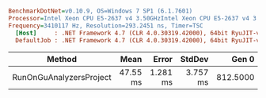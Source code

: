 ``` ini

BenchmarkDotNet=v0.10.9, OS=Windows 7 SP1 (6.1.7601)
Processor=Intel Xeon CPU E5-2637 v4 3.50GHzIntel Xeon CPU E5-2637 v4 3.50GHz, ProcessorCount=16
Frequency=3410117 Hz, Resolution=293.2451 ns, Timer=TSC
  [Host]     : .NET Framework 4.7 (CLR 4.0.30319.42000), 64bit RyuJIT-v4.7.2116.0
  DefaultJob : .NET Framework 4.7 (CLR 4.0.30319.42000), 64bit RyuJIT-v4.7.2116.0


```
 |                  Method |     Mean |    Error |   StdDev |    Gen 0 | Allocated |
 |------------------------ |---------:|---------:|---------:|---------:|----------:|
 | RunOnGuAnalyzersProject | 47.55 ms | 1.281 ms | 3.757 ms | 812.5000 |    5.1 MB |
